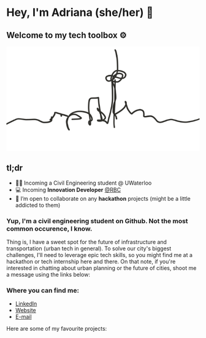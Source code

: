 # Hey, I'm Adriana (she/her) 👋
## Welcome to my tech toolbox ⚙️
![skyline](skyline.png)
## tl;dr
- 👷‍♀️ Incoming a Civil Engineering student @ UWaterloo
- 💻 Incoming **Innovation Developer** [@RBC](https://jobs.rbc.com/ca/en/technology-operations)
- 👯 I’m open to collaborate on any **hackathon** projects (might be a little addicted to them)

### Yup, I'm a civil engineering student on Github. Not the most common occurence, I know.
Thing is, I have a sweet spot for the future of infrastructure and transportation (urban tech in general). To solve our city's biggest challenges, I'll need to leverage epic tech skills, so you might find me at a hackathon or tech internship here and there. On that note, if you're interested in chatting about urban planning or the future of cities, shoot me a message using the links below:

### Where you can find me:
- [LinkedIn](https://www.linkedin.com/in/adriana-ceric/)
- [Website](https://adrianaceric.github.io/)
- [E-mail](adriana.ceric@gmail.com)

Here are some of my favourite projects:
